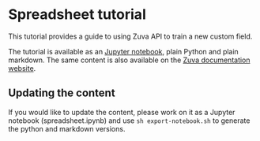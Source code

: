 # Spreadsheet tutorial

This tutorial provides a guide to using Zuva API to train a new custom field.

The tutorial is available as an [Jupyter notebook](https://jupyter.org/install), plain Python and plain markdown. The same
content is also available on the [Zuva documentation website](https://zuva.ai/documentation/tutorials/training/).

## Updating the content

If you would like to update the content, please work on it as a Jupyter notebook (spreadsheet.ipynb) and use `sh export-notebook.sh` to
generate the python and markdown versions.
